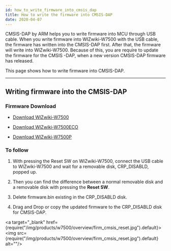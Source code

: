 ```yaml
---
id: how_to_write_firmware_into_cmsis_dap
title: How to write the firmware into CMSIS-DAP
date: 2020-04-07
---
```


CMSIS-DAP by ARM helps you to write firmware into MCU through USB cable.
When you write firmware into WIZwiki-W7500 with the USB cable, the
firmware has written into the CMSIS-DAP first. After that, the firmware
will write into WIZwiki-W7500. Because of this, you are require to
update the firmware for the
CMSIS <a href="/img/products/wizwiki_w7500/start_getting_started/lpc11u35_wizwiki_w7500_if_crc_20170411.zip" target="_blank"></a>-DAP,
when a new version CMSIS-DAP firmware has released.

This page shows how to write firmware into CMSIS-DAP.

---


## Writing firmware into the CMSIS-DAP 
### Firmware Download 
  * <a href="/img/products/w7500/overview/lpc11u35_wizwiki_w7500_if_crc_20170420.zip" target="_blank">Download WIZwiki-W7500</a>

  * <a href="/img/products/w7500/overview/lpc11u35_wizwiki_w7500_eco_if_crc_20170420.zip" target="_blank">Download WIZwiki-W7500ECO</a>

  * <a href="/img/products/w7500/overview/lpc11u35_wizwiki_w7500p_if_crc_20170420.zip" target="_blank">Download WIZwiki-W7500P</a>


### To follow

   1. With pressing the Reset SW on WIZwiki-W7500, connect the USB cable to WIZwiki-W7500 and  wait for a removable disk, CRP_DISABLD, popped up.

   2. Then you can find the difference between a normal removable disk and a removable disk with pressing the **Reset SW**.
    
   3.  Delete firmware.bin existing in the CRP_DISABLD disk.
    
   4.  Drag and Drop or copy the updated firmware to the CRP_DISABLD disk for CMSIS-DAP.

 <a target="_blank" href={require("/img/products/w7500/overview/firm_cmsis_reset.jpg").default}><img src={require("/img/products/w7500/overview/firm_cmsis_reset.jpg").default} alt=""/></a>
